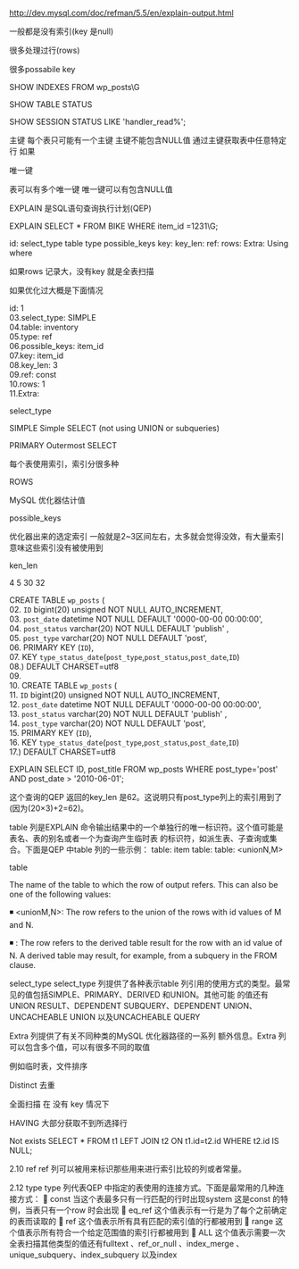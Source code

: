 
http://dev.mysql.com/doc/refman/5.5/en/explain-output.html


一般都是没有索引(key 是null)

很多处理过行(rows)

很多possabile key


SHOW INDEXES FROM wp_posts\G

SHOW TABLE STATUS 

SHOW SESSION STATUS LIKE 'handler_read%';

主键
  每个表只可能有一个主键
  主键不能包含NULL值
  通过主键获取表中任意特定行
  如果

唯一键

  表可以有多个唯一键
  唯一键可以有包含NULL值
 



EXPLAIN 是SQL语句查询执行计划(QEP)




EXPLAIN SELECT * FROM BIKE WHERE item_id =1231\G;

id: 
select_type
table
type
possible_keys
key:
key_len:
ref:
rows:
Extra: Using where

如果rows 记录大，没有key 就是全表扫描





如果优化过大概是下面情况

id: 1  
03.select_type: SIMPLE  
04.table: inventory  
05.type: ref  
06.possible_keys: item_id  
07.key: item_id  
08.key_len: 3  
09.ref: const  
10.rows: 1  
11.Extra:  


select_type

SIMPLE Simple SELECT (not using UNION or subqueries) 

PRIMARY Outermost SELECT 



  


每个表使用索引，索引分很多种

ROWS

MySQL 优化器估计值




possible_keys

优化器出来的选定索引
一般就是2~3区间左右，太多就会觉得没效，有大量索引
意味这些索引没有被使用到


ken_len 

  4
  5
  30
  32

CREATE TABLE `wp_posts` (  
02. `ID` bigint(20) unsigned NOT NULL AUTO_INCREMENT,  
03. `post_date` datetime NOT NULL DEFAULT '0000-00-00 00:00:00',  
04. `post_status` varchar(20) NOT NULL DEFAULT 'publish' ,  
05. `post_type` varchar(20) NOT NULL DEFAULT 'post',  
06. PRIMARY KEY (`ID`),  
07. KEY `type_status_date`(`post_type`,`post_status`,`post_date`,`ID`)  
08.) DEFAULT CHARSET=utf8  
09.  
10. CREATE TABLE `wp_posts` (  
11. `ID` bigint(20) unsigned NOT NULL AUTO_INCREMENT,  
12. `post_date` datetime NOT NULL DEFAULT '0000-00-00 00:00:00',  
13. `post_status` varchar(20) NOT NULL DEFAULT 'publish' ,  
14. `post_type` varchar(20) NOT NULL DEFAULT 'post',  
15. PRIMARY KEY (`ID`),  
16. KEY `type_status_date`(`post_type`,`post_status`,`post_date`,`ID`)  
17.) DEFAULT CHARSET=utf8  


 EXPLAIN SELECT ID, post_title FROM wp_posts WHERE post_type='post' AND post_date > '2010-06-01';

这个查询的QEP 返回的key_len 是62。这说明只有post_type列上的索引用到了(因为(20×3)+2=62)。




table 列是EXPLAIN 命令输出结果中的一个单独行的唯一标识符。这个值可能是表名、表的别名或者一个为查询产生临时表
 的标识符，如派生表、子查询或集合。下面是QEP 中table 列的一些示例：
 table: item
 table: <derivedN>
 table: <unionN,M>

table 

The name of the table to which the row of output refers. This can also be one of the following values: 


◾ <unionM,N>: The row refers to the union of the rows with id values of M and N. 


◾ <derivedN>: The row refers to the derived table result for the row with an id value of N. A derived table may result, for example, from a subquery in the FROM clause. 



 select_type
 select_type 列提供了各种表示table 列引用的使用方式的类型。最常见的值包括SIMPLE、PRIMARY、DERIVED 和UNION。其他可能
 的值还有UNION RESULT、DEPENDENT SUBQUERY、DEPENDENT UNION、UNCACHEABLE UNION 以及UNCACHEABLE QUERY


Extra 列提供了有关不同种类的MySQL 优化器路径的一系列
 额外信息。Extra 列可以包含多个值，可以有很多不同的取值


 例如临时表，文件排序

Distinct 去重

全面扫描 在 没有 key 情况下


HAVING
 大部分获取不到所选择行


Not exists 
SELECT * FROM t1 LEFT JOIN t2 ON t1.id=t2.id
  WHERE t2.id IS NULL;


 2.10 ref
 ref 列可以被用来标识那些用来进行索引比较的列或者常量。



 2.12 type
 type 列代表QEP 中指定的表使用的连接方式。下面是最常用的几种连接方式：
  const 当这个表最多只有一行匹配的行时出现system 这是const 的特例，当表只有一个row 时会出现
  eq_ref 这个值表示有一行是为了每个之前确定的表而读取的
  ref 这个值表示所有具有匹配的索引值的行都被用到
  range 这个值表示所有符合一个给定范围值的索引行都被用到
  ALL 这个值表示需要一次全表扫描其他类型的值还有fulltext 、ref_or_null 、index_merge 、unique_subquery、index_subquery 以及index


